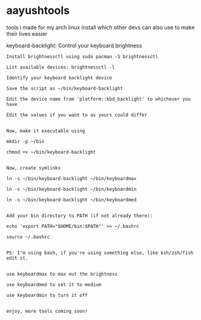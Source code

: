 # aayushtools
tools i made for my arch linux install which other devs can also use to make their lives easier

  keyboard-backlight: Control your keyboard brightness
  
    Install brightnessctl using sudo pacman -S brightnessctl

    List available devices: brightnessctl -l
  
    Identify your keyboard backlight device
  
    Save the script as ~/bin/keyboard-backlight
  
    Edit the device name from 'platform::kbd_backlight' to whichever you have
  
    Edit the values if you want to as yours could differ


    Now, make it executable using
  
    mkdir -p ~/bin
  
    chmod +x ~/bin/keyboard-backlight


    Now, create symlinks
  
    ln -s ~/bin/keyboard-backlight ~/bin/keyboardmax
  
    ln -s ~/bin/keyboard-backlight ~/bin/keyboardmin
  
    ln -s ~/bin/keyboard-backlight ~/bin/keyboardmed


    Add your bin directory to PATH (if not already there):
  
    echo 'export PATH="$HOME/bin:$PATH"' >> ~/.bashrc
  
    source ~/.bashrc


    PS: I'm using bash, if you're using something else, like ksh/zsh/fish edit it.


    use keyboardmax to max out the brightness
  
    use keyboardmed to set it to medium
  
    use keyboardmin to turn it off


    enjoy, more tools coming soon!
